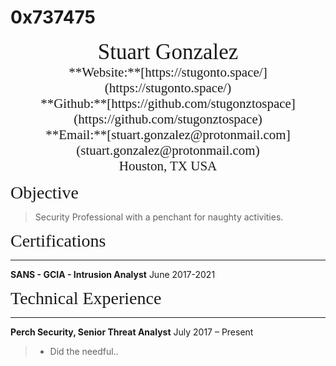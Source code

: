 # 0x737475

<center><span style="font-family:Didot; font-size:2.5em;">Stuart Gonzalez</span></center>
<center><span style="font-family:Didot; font-size:1.5em;">**Website:**[https://stugonto.space/](https://stugonto.space/)</span></center>
<center><span style="font-family:Didot; font-size:1.5em;">**Github:**[https://github.com/stugonztospace](https://github.com/stugonztospace)</span></center>
<center><span style="font-family:Didot; font-size:1.5em;">**Email:**[stuart.gonzalez@protonmail.com](stuart.gonzalez@protonmail.com)</span></center>
<center><span style="font-family:Didot; font-size:1.5em;">Houston, TX USA
</span></center>

<span style="font-family:Didot; font-size:2em;">Objective</span>
> Security Professional with a penchant for naughty activities.


<span style="font-family:Didot; font-size:2em;">Certifications</span>
<br />
- - - -

**SANS - GCIA - Intrusion Analyst**                                June 2017-2021


<span style="font-family:Didot; font-size:2em;">Technical Experience</span>
<br />
- - - -

**Perch Security, Senior Threat Analyst**               July 2017 – Present
> * Did the needful..

